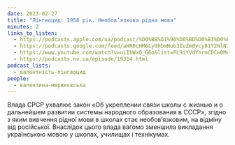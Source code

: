 ```yaml
---
date: 2023-02-27
title: "Лінгвоцид: 1958 рік. Необов’язкова рідна мова"
minutes: 2
links_to_listen:
  - https://podcasts.apple.com/ua/podcast/%D0%BB%D1%96%D0%BD%D0%B3%D0%B2%D0%BE%D1%86%D0%B8%D0%B4-1958-%D1%80%D1%96%D0%BA-%D0%BD%D0%B5%D0%BE%D0%B1%D0%BE%D0%B2%D1%8F%D0%B7%D0%BA%D0%BE%D0%B2%D0%B0-%D1%80%D1%96%D0%B4%D0%BD%D0%B0-%D0%BC%D0%BE%D0%B2%D0%B0/id1581632743?i=1000601809302
  - https://podcasts.google.com/feed/aHR0cHM6Ly9hbmNob3IuZm0vcy81Y2NlN2UzOC9wb2RjYXN0L3Jzcw/episode/YjRjZDg3NDAtZDYzNS00NDc4LWExZWEtYmRjMzRjNjJlMGJj?sa=X&ved=0CAUQkfYCahcKEwj4wafu7JD-AhUAAAAAHQAAAAAQAQ
  - https://www.youtube.com/watch?v=uLIbWxQ_G6o&list=PL9iYVdYhrmCDCw0McsTih8NNb-pgF3FFY&index=27
  - https://podcasts.nv.ua/episode/19314.html
podcast_lists:
  - валентність-лінгвоцид
people:
  - валентина-мержиєвська
---
```


Влада СРСР ухвалює закон «Об укреплении связи школы с жизнью и о дальнейшем
развитии системы народного образования в СССР», згідно з яким вивчення рідної
мови в школах стає необов’язковим, на відміну від російської. Внаслідок цього
влада вагомо зменшила викладання українською мовою у школах, училищах і
технікумах.
